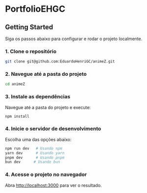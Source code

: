 # PortfolioEHGC

## Getting Started

Siga os passos abaixo para configurar e rodar o projeto localmente.

### 1. Clone o repositório

```bash
git clone git@github.com:EduardoHenriGC/animeZ.git
```
### 2. Navegue até a pasta do projeto

```bash
cd animeZ
```

### 3. Instale as dependências

Navegue até a pasta do projeto e execute:

```bash
npm install
```

### 4. Inicie o servidor de desenvolvimento

Escolha uma das opções abaixo:

```bash
npm run dev   # Usando npm
yarn dev      # Usando yarn
pnpm dev      # Usando pnpm
bun dev      # Usando bun
```

### 4. Acesse o projeto no navegador

Abra [http://localhost:3000](http://localhost:3000) para ver o resultado.

